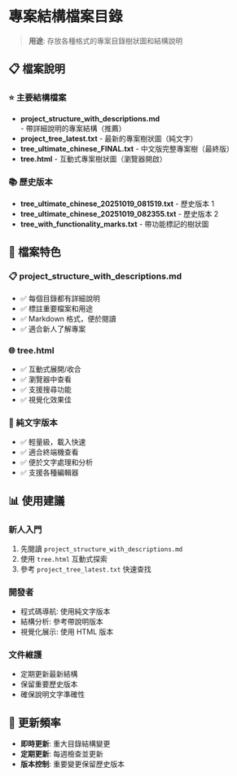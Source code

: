 # 專案結構檔案目錄

> **用途**: 存放各種格式的專案目錄樹狀圖和結構說明

## 📋 檔案說明

### ⭐ 主要結構檔案
- **project_structure_with_descriptions.md** - 帶詳細說明的專案結構（推薦）
- **project_tree_latest.txt** - 最新的專案樹狀圖（純文字）
- **tree_ultimate_chinese_FINAL.txt** - 中文版完整專案樹（最終版）
- **tree.html** - 互動式專案樹狀圖（瀏覽器開啟）

### 📚 歷史版本
- **tree_ultimate_chinese_20251019_081519.txt** - 歷史版本 1
- **tree_ultimate_chinese_20251019_082355.txt** - 歷史版本 2
- **tree_with_functionality_marks.txt** - 帶功能標記的樹狀圖

## 🎯 檔案特色

### 📋 project_structure_with_descriptions.md
- ✅ 每個目錄都有詳細說明
- ✅ 標註重要檔案和用途
- ✅ Markdown 格式，便於閱讀
- ✅ 適合新人了解專案

### 🌐 tree.html
- ✅ 互動式展開/收合
- ✅ 瀏覽器中查看
- ✅ 支援搜尋功能
- ✅ 視覺化效果佳

### 📄 純文字版本
- ✅ 輕量級，載入快速
- ✅ 適合終端機查看
- ✅ 便於文字處理和分析
- ✅ 支援各種編輯器

## 📊 使用建議

### 新人入門
1. 先閱讀 `project_structure_with_descriptions.md`
2. 使用 `tree.html` 互動式探索
3. 參考 `project_tree_latest.txt` 快速查找

### 開發者
- 程式碼導航: 使用純文字版本
- 結構分析: 參考帶說明版本
- 視覺化展示: 使用 HTML 版本

### 文件維護
- 定期更新最新結構
- 保留重要歷史版本
- 確保說明文字準確性

## 🔄 更新頻率

- **即時更新**: 重大目錄結構變更
- **定期更新**: 每週檢查並更新
- **版本控制**: 重要變更保留歷史版本